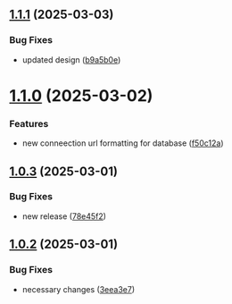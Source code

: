 ## [1.1.1](https://github.com/ccrawford4/devops-midterm-source/compare/v1.1.0...v1.1.1) (2025-03-03)


### Bug Fixes

* updated design ([b9a5b0e](https://github.com/ccrawford4/devops-midterm-source/commit/b9a5b0e7619e8ea0ce234e0a9624a0fc3889d7b3))

# [1.1.0](https://github.com/ccrawford4/devops-midterm-source/compare/v1.0.3...v1.1.0) (2025-03-02)


### Features

* new conneection url formatting for database ([f50c12a](https://github.com/ccrawford4/devops-midterm-source/commit/f50c12a54e63ae5b3bb850ae51f3a00fa776e5c0))

## [1.0.3](https://github.com/ccrawford4/devops-midterm-source/compare/v1.0.2...v1.0.3) (2025-03-01)


### Bug Fixes

* new release ([78e45f2](https://github.com/ccrawford4/devops-midterm-source/commit/78e45f24dab25a94fe095e6103f6ef9d04b14dc5))

## [1.0.2](https://github.com/ccrawford4/devops-midterm-source/compare/v1.0.1...v1.0.2) (2025-03-01)


### Bug Fixes

* necessary changes ([3eea3e7](https://github.com/ccrawford4/devops-midterm-source/commit/3eea3e7b20445ae991124863bad3e377d9bb9fe7))
